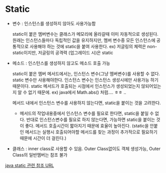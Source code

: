 # Static

- 변수 : 인스턴스를 생성하지 않아도 사용가능함

	static이 붙은 멤버변수는 클래스가 메모리에 올라갈때 이미 자동적으로 생성된다. 원래는 인스턴스들마다 독립적인 값을 유지하지만, 멤버 변수중 모든 인스턴스에 공통적으로 사용해야 하는 것에 static을 붙여 사용한다. 
	ex) 저글링의 체력은 non-static이지만, 저글링의 공격력 (업그레이드 시)은 static



- 메소드 : 인스턴스를 생성하지 않고도 메소드 호출 가능

	static이 붙은 멤버 메서드에서는, 인스턴스 변수(그냥 멤버변수)를 사용할 수 없다. static 변수만 사용해야한다. 인스턴스 변수는 인스턴스 생성시에만 사용가능 하기 때문이다. static 메서드가 호출되는 시점에서 인스턴스가 생성되었는지 않되어있는지 알 수 없기 때문에.
	ex) java에서 Math.abs() 처럼.... ㅎㅎ ..

	메서드 내에서 인스턴스 변수를 사용하지 않는다면, static을 붙이는 것을 고려한다.

	* 메서드의 작업내용중에서 인스턴스 변수를 필요로 한다면, static을 붙일 수 없다. 반대로 인스턴스변수를 필요로 하지 않는다면, 가능하면 static을 붙이는 것이 좋다. 메서드 호출시간이 짧아지기 때문에 효율이 높아진다.
    (static을 안붙인 메서드는 실행시 호출되어야할 메서드를 찾는 과정이 추가적으로 필요하기 때문에 시간이 더 걸린다.)


- 클래스 : inner class로 사용할 수 있음. Outer Class없이도 객체 생성가능, Outer Class의 일반멤버는 참조 불가

[java static 관련 참조 URL](http://arabiannight.tistory.com/entry/자바Java-static의-사용법과-개념예)